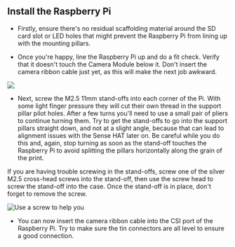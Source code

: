 ## Install the Raspberry Pi

+ Firstly, ensure there's no residual scaffolding material around the SD card slot or LED holes that might prevent the Raspberry Pi from lining up with the mounting pillars.

+ Once you're happy, line the Raspberry Pi up and do a fit check. Verify that it doesn't touch the Camera Module below it. Don't insert the camera ribbon cable just yet, as this will make the next job awkward.

![](images/install-pi.png)

+ Next, screw the M2.5 11mm stand-offs into each corner of the Pi. With some light finger pressure they will cut their own thread in the support pillar pilot holes. After a few turns you'll need to use a small pair of pliers to continue turning them. Try to get the stand-offs to go into the support pillars straight down, and not at a slight angle, because that can lead to alignment issues with the Sense HAT later on. Be careful while you do this and, again, stop turning as soon as the stand-off touches the Raspberry Pi to avoid splitting the pillars horizontally along the grain of the print.

If you are having trouble screwing in the stand-offs, screw one of the silver M2.5 cross-head screws into the stand-off, then use the screw head to screw the stand-off into the case. Once the stand-off is in place, don't forget to remove the screw.

![Use a screw to help you](images/screwing-in-tip.png)

+ You can now insert the camera ribbon cable into the CSI port of the Raspberry Pi. Try to make sure the tin connectors are all level to ensure a good connection.
